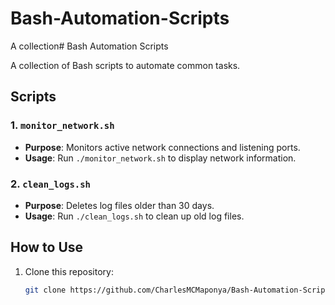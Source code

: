 # Bash-Automation-Scripts
A collection# Bash Automation Scripts 

A collection of Bash scripts to automate common tasks.

## Scripts

### 1. `monitor_network.sh`
- **Purpose**: Monitors active network connections and listening ports.
- **Usage**: Run `./monitor_network.sh` to display network information.

### 2. `clean_logs.sh`
- **Purpose**: Deletes log files older than 30 days.
- **Usage**: Run `./clean_logs.sh` to clean up old log files.

## How to Use
1. Clone this repository:
   ```bash
   git clone https://github.com/CharlesMCMaponya/Bash-Automation-Scripts.git of Bash scripts to automate common tasks.
